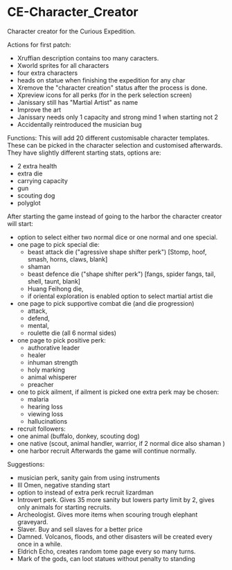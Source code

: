 # CE-Character_Creator
Character creator for the Curious Expedition.


Actions for first patch:
- Xruffian description contains too many caracters.
- Xworld sprites for all characters
- four extra characters
- heads on statue when finishing the expedition for any char
- Xremove the "character creation" status after the process is done.
- Xpreview icons for all perks (for in the perk selection screen)
- Janissary still has "Martial Artist" as name
- Improve the art
- Janissary needs only 1 capacity and strong mind 1 when starting not 2
- Accidentally reintroduced the musician bug


Functions:
This will add 20 different customisable character templates. These can be picked in the character selection and customised afterwards.
They have slightly different starting stats, options are:
  - 2 extra health
  - extra die
  - carrying capacity
  - gun
  - scouting dog
  - polyglot


After starting the game instead of going to the harbor the character creator will start:
- option to select either two normal dice or one normal and one special.
- one page to pick special die:
  - beast attack die ("agressive shape shifter perk") [Stomp, hoof, smash, horns, claws, blank]
  - shaman
  - beast defence die ("shape shifter perk") [fangs, spider fangs, tail, shell, taunt, blank]
  - Huang Feihong die, 
  - if oriental exploration is enabled option to select martial artist die
- one page to pick supportive combat die (and die progression)
  - attack, 
  - defend, 
  - mental, 
  - roulette die (all 6 normal sides)
- one page to pick positive perk:
  - authorative leader
  - healer
  - inhuman strength
  - holy marking
  - animal whisperer
  - preacher
- one to pick ailment, if ailment is picked one extra perk may be chosen:
  - malaria
  - hearing loss
  - viewing loss
  - hallucinations
-  recruit followers:
  - one animal (buffalo, donkey, scouting dog)
  - one native (scout, animal handler, warrior, if 2 normal dice also shaman )
  - one harbor recruit
Afterwards the game will continue normally.

Suggestions:
- musician perk, sanity gain from using instruments
- Ill Omen, negative standing start
- option to instead of extra perk recruit lizardman
- Introvert perk. Gives 35 more sanity but lowers party limit by 2, gives only animals for starting recruits.
- Archeologist. Gives more items when scouring trough elephant graveyard.
- Slaver. Buy and sell slaves for a better price
- Damned. Volcanos, floods, and other disasters will be created every once in a while.
- Eldrich Echo, creates random tome page every so many turns.
- Mark of the gods, can loot statues without penalty to standing
